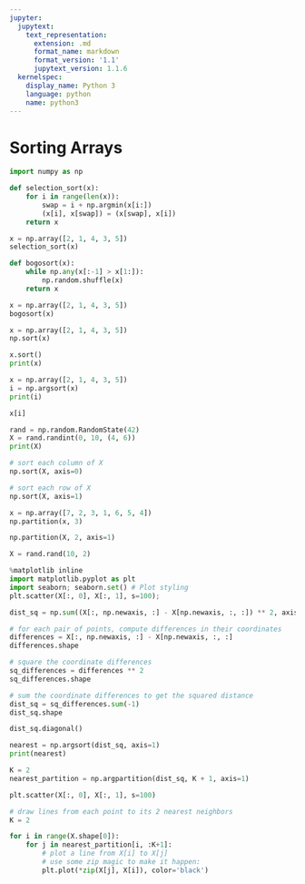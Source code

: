 ```yaml
---
jupyter:
  jupytext:
    text_representation:
      extension: .md
      format_name: markdown
      format_version: '1.1'
      jupytext_version: 1.1.6
  kernelspec:
    display_name: Python 3
    language: python
    name: python3
---
```


# Sorting Arrays

```python
import numpy as np

def selection_sort(x):
    for i in range(len(x)):
        swap = i + np.argmin(x[i:])
        (x[i], x[swap]) = (x[swap], x[i])
    return x
```

```python
x = np.array([2, 1, 4, 3, 5])
selection_sort(x)
```

```python
def bogosort(x):
    while np.any(x[:-1] > x[1:]):
        np.random.shuffle(x)
    return x
```

```python
x = np.array([2, 1, 4, 3, 5])
bogosort(x)
```

```python
x = np.array([2, 1, 4, 3, 5])
np.sort(x)
```

```python
x.sort()
print(x)
```

```python
x = np.array([2, 1, 4, 3, 5])
i = np.argsort(x)
print(i)
```

```python
x[i]
```

```python
rand = np.random.RandomState(42)
X = rand.randint(0, 10, (4, 6))
print(X)
```

```python
# sort each column of X
np.sort(X, axis=0)
```

```python
# sort each row of X
np.sort(X, axis=1)
```

```python
x = np.array([7, 2, 3, 1, 6, 5, 4])
np.partition(x, 3)
```

```python
np.partition(X, 2, axis=1)
```

```python
X = rand.rand(10, 2)
```

```python
%matplotlib inline
import matplotlib.pyplot as plt
import seaborn; seaborn.set() # Plot styling
plt.scatter(X[:, 0], X[:, 1], s=100);
```

```python
dist_sq = np.sum((X[:, np.newaxis, :] - X[np.newaxis, :, :]) ** 2, axis=-1)
```

```python
# for each pair of points, compute differences in their coordinates
differences = X[:, np.newaxis, :] - X[np.newaxis, :, :]
differences.shape
```

```python
# square the coordinate differences
sq_differences = differences ** 2
sq_differences.shape
```

```python
# sum the coordinate differences to get the squared distance
dist_sq = sq_differences.sum(-1)
dist_sq.shape
```

```python
dist_sq.diagonal()
```

```python
nearest = np.argsort(dist_sq, axis=1)
print(nearest)
```

```python
K = 2
nearest_partition = np.argpartition(dist_sq, K + 1, axis=1)
```

```python
plt.scatter(X[:, 0], X[:, 1], s=100)

# draw lines from each point to its 2 nearest neighbors
K = 2

for i in range(X.shape[0]):
    for j in nearest_partition[i, :K+1]:
        # plot a line from X[i] to X[j]
        # use some zip magic to make it happen:
        plt.plot(*zip(X[j], X[i]), color='black')
```
